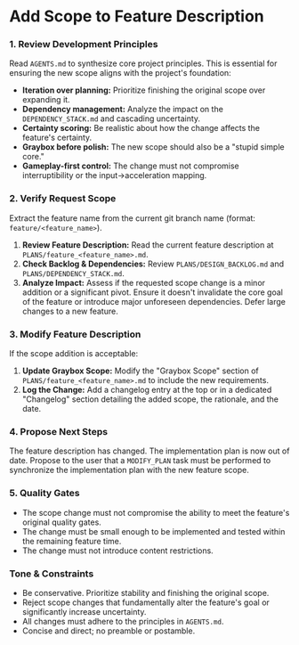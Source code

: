 # Add Scope to Feature Description

### 1. Review Development Principles

Read `AGENTS.md` to synthesize core project principles. This is essential for ensuring the new scope aligns with the project's foundation:
-   **Iteration over planning:** Prioritize finishing the original scope over expanding it.
-   **Dependency management:** Analyze the impact on the `DEPENDENCY_STACK.md` and cascading uncertainty.
-   **Certainty scoring:** Be realistic about how the change affects the feature's certainty.
-   **Graybox before polish:** The new scope should also be a "stupid simple core."
-   **Gameplay-first control:** The change must not compromise interruptibility or the input→acceleration mapping.

### 2. Verify Request Scope

Extract the feature name from the current git branch name (format: `feature/<feature_name>`).

1.  **Review Feature Description:** Read the current feature description at `PLANS/feature_<feature_name>.md`.
2.  **Check Backlog & Dependencies:** Review `PLANS/DESIGN_BACKLOG.md` and `PLANS/DEPENDENCY_STACK.md`.
3.  **Analyze Impact:** Assess if the requested scope change is a minor addition or a significant pivot. Ensure it doesn't invalidate the core goal of the feature or introduce major unforeseen dependencies. Defer large changes to a new feature.

### 3. Modify Feature Description

If the scope addition is acceptable:

1.  **Update Graybox Scope:** Modify the "Graybox Scope" section of `PLANS/feature_<feature_name>.md` to include the new requirements.
2.  **Log the Change:** Add a changelog entry at the top or in a dedicated "Changelog" section detailing the added scope, the rationale, and the date.

### 4. Propose Next Steps

The feature description has changed. The implementation plan is now out of date. Propose to the user that a `MODIFY_PLAN` task must be performed to synchronize the implementation plan with the new feature scope.

### 5. Quality Gates

-   The scope change must not compromise the ability to meet the feature's original quality gates.
-   The change must be small enough to be implemented and tested within the remaining feature time.
-   The change must not introduce content restrictions.

### Tone & Constraints

-   Be conservative. Prioritize stability and finishing the original scope.
-   Reject scope changes that fundamentally alter the feature's goal or significantly increase uncertainty.
-   All changes must adhere to the principles in `AGENTS.md`.
-   Concise and direct; no preamble or postamble.